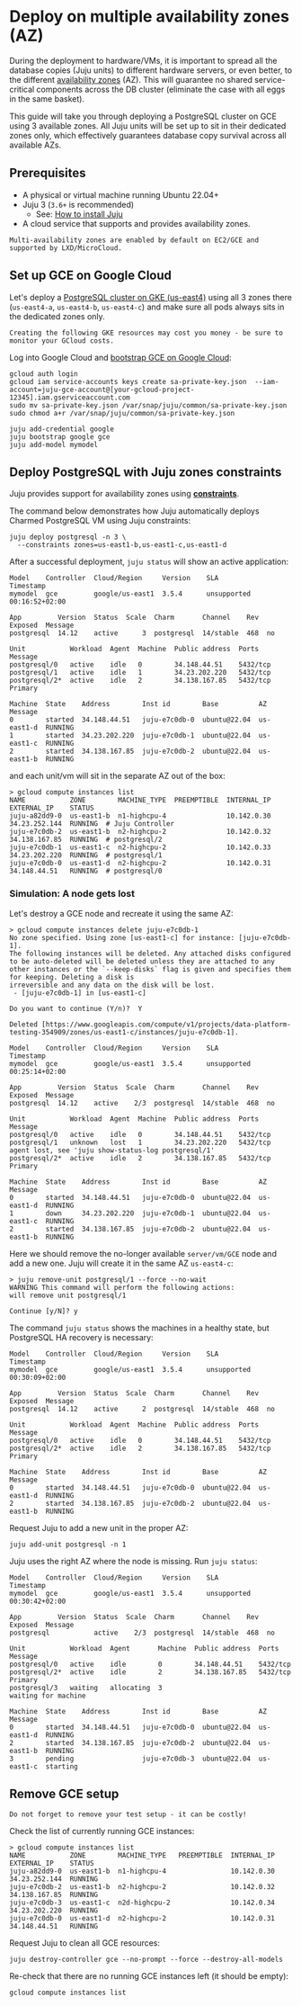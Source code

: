 # Deploy on multiple availability zones (AZ) 

During the deployment to hardware/VMs, it is important to spread all the
database copies (Juju units) to different hardware servers,
or even better, to the different [availability zones](https://en.wikipedia.org/wiki/Availability_zone) (AZ). This will guarantee no shared service-critical components across the DB cluster (eliminate the case with all eggs in the same basket).

This guide will take you through deploying a PostgreSQL cluster on GCE using 3 available zones. All Juju units will be set up to sit in their dedicated zones only, which effectively guarantees database copy survival across all available AZs.

## Prerequisites

* A physical or virtual machine running Ubuntu 22.04+
* Juju 3 (`3.6+` is recommended)
  * See: [How to install Juju](https://documentation.ubuntu.com/juju/3.6/howto/manage-juju/#install-juju)
* A cloud service that supports and provides availability zones.

```{note}
Multi-availability zones are enabled by default on EC2/GCE and supported by LXD/MicroCloud.
```

## Set up GCE on Google Cloud

Let's deploy a [PostgreSQL cluster on GKE (us-east4)](https://discourse.charmhub.io/t/charmed-postgresql-k8s-how-to-deploy-on-gke/11237) using all 3 zones there (`us-east4-a`, `us-east4-b`, `us-east4-c`) and make sure all pods always sits in the dedicated zones only.

```{caution}
Creating the following GKE resources may cost you money - be sure to monitor your GCloud costs.
```

Log into Google Cloud and [bootstrap GCE on Google Cloud](/how-to/deploy/gce):
```text
gcloud auth login
gcloud iam service-accounts keys create sa-private-key.json  --iam-account=juju-gce-account@[your-gcloud-project-12345].iam.gserviceaccount.com
sudo mv sa-private-key.json /var/snap/juju/common/sa-private-key.json
sudo chmod a+r /var/snap/juju/common/sa-private-key.json

juju add-credential google
juju bootstrap google gce
juju add-model mymodel
```

## Deploy PostgreSQL with Juju zones constraints

Juju provides support for availability zones using [**constraints**](https://juju.is/docs/juju/constraint#zones).

The command below demonstrates how Juju automatically deploys Charmed PostgreSQL VM using Juju constraints:

```text
juju deploy postgresql -n 3 \
  --constraints zones=us-east1-b,us-east1-c,us-east1-d
```

After a successful deployment, `juju status` will show an active application:

```text
Model    Controller  Cloud/Region     Version    SLA          Timestamp
mymodel  gce         google/us-east1  3.5.4      unsupported  00:16:52+02:00

App         Version  Status  Scale  Charm       Channel    Rev  Exposed  Message
postgresql  14.12    active      3  postgresql  14/stable  468  no       

Unit           Workload  Agent  Machine  Public address  Ports     Message
postgresql/0   active    idle   0        34.148.44.51    5432/tcp  
postgresql/1   active    idle   1        34.23.202.220   5432/tcp  
postgresql/2*  active    idle   2        34.138.167.85   5432/tcp  Primary

Machine  State    Address        Inst id        Base          AZ          Message
0        started  34.148.44.51   juju-e7c0db-0  ubuntu@22.04  us-east1-d  RUNNING
1        started  34.23.202.220  juju-e7c0db-1  ubuntu@22.04  us-east1-c  RUNNING
2        started  34.138.167.85  juju-e7c0db-2  ubuntu@22.04  us-east1-b  RUNNING
```

and each unit/vm will sit in the separate AZ out of the box:

```text
> gcloud compute instances list
NAME           ZONE        MACHINE_TYPE  PREEMPTIBLE  INTERNAL_IP  EXTERNAL_IP    STATUS
juju-a82dd9-0  us-east1-b  n1-highcpu-4               10.142.0.30  34.23.252.144  RUNNING  # Juju Controller
juju-e7c0db-2  us-east1-b  n2-highcpu-2               10.142.0.32  34.138.167.85  RUNNING  # postgresql/2
juju-e7c0db-1  us-east1-c  n2-highcpu-2               10.142.0.33  34.23.202.220  RUNNING  # postgresql/1
juju-e7c0db-0  us-east1-d  n2-highcpu-2               10.142.0.31  34.148.44.51   RUNNING  # postgresql/0
```

### Simulation: A node gets lost

Let's destroy a GCE node and recreate it using the same AZ:

```text
> gcloud compute instances delete juju-e7c0db-1 
No zone specified. Using zone [us-east1-c] for instance: [juju-e7c0db-1].
The following instances will be deleted. Any attached disks configured to be auto-deleted will be deleted unless they are attached to any other instances or the `--keep-disks` flag is given and specifies them for keeping. Deleting a disk is 
irreversible and any data on the disk will be lost.
 - [juju-e7c0db-1] in [us-east1-c]

Do you want to continue (Y/n)?  Y

Deleted [https://www.googleapis.com/compute/v1/projects/data-platform-testing-354909/zones/us-east1-c/instances/juju-e7c0db-1].
```

```text
Model    Controller  Cloud/Region     Version    SLA          Timestamp
mymodel  gce         google/us-east1  3.5.4      unsupported  00:25:14+02:00

App         Version  Status  Scale  Charm       Channel    Rev  Exposed  Message
postgresql  14.12    active    2/3  postgresql  14/stable  468  no       

Unit           Workload  Agent  Machine  Public address  Ports     Message
postgresql/0   active    idle   0        34.148.44.51    5432/tcp  
postgresql/1   unknown   lost   1        34.23.202.220   5432/tcp  agent lost, see 'juju show-status-log postgresql/1'
postgresql/2*  active    idle   2        34.138.167.85   5432/tcp  Primary

Machine  State    Address        Inst id        Base          AZ          Message
0        started  34.148.44.51   juju-e7c0db-0  ubuntu@22.04  us-east1-d  RUNNING
1        down     34.23.202.220  juju-e7c0db-1  ubuntu@22.04  us-east1-c  RUNNING
2        started  34.138.167.85  juju-e7c0db-2  ubuntu@22.04  us-east1-b  RUNNING
```

Here we should remove the no-longer available `server/vm/GCE` node and add a new one. Juju will create it in the same AZ `us-east4-c`:

```text
> juju remove-unit postgresql/1 --force --no-wait
WARNING This command will perform the following actions:
will remove unit postgresql/1

Continue [y/N]? y
```

The command `juju status` shows the machines in a healthy state, but PostgreSQL HA recovery is necessary:
```text
Model    Controller  Cloud/Region     Version    SLA          Timestamp
mymodel  gce         google/us-east1  3.5.4      unsupported  00:30:09+02:00

App         Version  Status  Scale  Charm       Channel    Rev  Exposed  Message
postgresql  14.12    active      2  postgresql  14/stable  468  no       

Unit           Workload  Agent  Machine  Public address  Ports     Message
postgresql/0   active    idle   0        34.148.44.51    5432/tcp  
postgresql/2*  active    idle   2        34.138.167.85   5432/tcp  Primary

Machine  State    Address        Inst id        Base          AZ          Message
0        started  34.148.44.51   juju-e7c0db-0  ubuntu@22.04  us-east1-d  RUNNING
2        started  34.138.167.85  juju-e7c0db-2  ubuntu@22.04  us-east1-b  RUNNING
```

Request Juju to add a new unit in the proper AZ:
```text
juju add-unit postgresql -n 1
```

Juju uses the right AZ where the node is missing. Run `juju status`:
```text
Model    Controller  Cloud/Region     Version    SLA          Timestamp
mymodel  gce         google/us-east1  3.5.4      unsupported  00:30:42+02:00

App         Version  Status  Scale  Charm       Channel    Rev  Exposed  Message
postgresql           active    2/3  postgresql  14/stable  468  no       

Unit           Workload  Agent       Machine  Public address  Ports     Message
postgresql/0   active    idle        0        34.148.44.51    5432/tcp  
postgresql/2*  active    idle        2        34.138.167.85   5432/tcp  Primary
postgresql/3   waiting   allocating  3                                  waiting for machine

Machine  State    Address        Inst id        Base          AZ          Message
0        started  34.148.44.51   juju-e7c0db-0  ubuntu@22.04  us-east1-d  RUNNING
2        started  34.138.167.85  juju-e7c0db-2  ubuntu@22.04  us-east1-b  RUNNING
3        pending                 juju-e7c0db-3  ubuntu@22.04  us-east1-c  starting
```

## Remove GCE setup

```{caution}
Do not forget to remove your test setup - it can be costly!
```

Check the list of currently running GCE instances:
```text
> gcloud compute instances list
NAME           ZONE        MACHINE_TYPE   PREEMPTIBLE  INTERNAL_IP  EXTERNAL_IP    STATUS
juju-a82dd9-0  us-east1-b  n1-highcpu-4                10.142.0.30  34.23.252.144  RUNNING
juju-e7c0db-2  us-east1-b  n2-highcpu-2                10.142.0.32  34.138.167.85  RUNNING
juju-e7c0db-3  us-east1-c  n2d-highcpu-2               10.142.0.34  34.23.202.220  RUNNING
juju-e7c0db-0  us-east1-d  n2-highcpu-2                10.142.0.31  34.148.44.51   RUNNING
```

Request Juju to clean all GCE resources:
```text
juju destroy-controller gce --no-prompt --force --destroy-all-models
```

Re-check that there are no running GCE instances left (it should be empty):
```text
gcloud compute instances list
```

